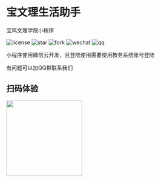 # 宝文理生活助手

宝鸡文理学院小程序

![license](https://img.shields.io/badge/license-mit-brightgreen?style=for-the-badge)
![star](https://img.shields.io/github/stars/KevinWalker233/ArtsAndScienceAssistant?style=for-the-badge&logo=ApacheSpark)
![fork](https://img.shields.io/github/forks/KevinWalker233/ArtsAndScienceAssistant?style=for-the-badge)
![wechat](https://img.shields.io/badge/微信小程序-2.0.2202192-orange?style=for-the-badge&logo=WeChat)
![qq](https://img.shields.io/badge/QQ群-978330980-blue?style=for-the-badge&logo=TencentQQ)

小程序使用微信云开发，且登陆使用需要使用教务系统账号登陆

有问题可以加QQ群联系我们

## 扫码体验

<img src="http://cdn.u1.huluxia.com/g4/M01/90/54/rBAAdmITR2OAW7msAAFKi1GFttA426.jpg" width="200px">